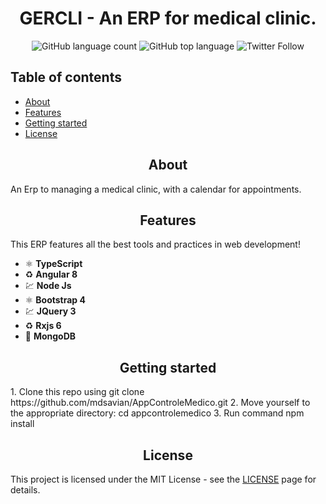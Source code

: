 <h1 align="center">GERCLI - An ERP for medical clinic. </h1>

<div align="center">

  ![GitHub language count](https://img.shields.io/github/languages/count/mdsavian/AppControleMedico)
  ![GitHub top language](https://img.shields.io/github/languages/top/mdsavian/AppControleMedico)
  ![Twitter Follow](https://img.shields.io/twitter/follow/MarlonSavian?style=social)
  
</div>


## Table of contents

- [About](#about)
- [Features](#features)
- [Getting started](#getting-started)
- [License](#license)

<h2 align="center">About</h2>
An Erp to managing a medical clinic, with a calendar for appointments.

<h2 align="center">Features</h2>
This ERP features all the best tools and practices in web development!

- ⚛️ **TypeScript** 
- ♻️ **Angular 8**
- 💹 **Node Js**
- ⚛️ **Bootstrap 4**
- 💹 **JQuery 3**
- ♻️ **Rxjs 6**
- 📄 **MongoDB**

<h2 align="center">Getting started</h2>
 1. Clone this repo using git clone https://github.com/mdsavian/AppControleMedico.git
 2. Move yourself to the appropriate directory: cd appcontrolemedico
 3. Run command npm install
 
<h2 align="center">License</h2>

This project is licensed under the MIT License - see the [LICENSE](https://opensource.org/licenses/MIT) page for details.
